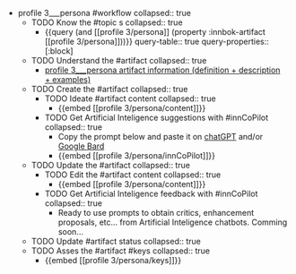 
- profile 3___persona #workflow
   collapsed:: true
  - TODO Know the #topic s
    collapsed:: true
    - {{query (and [[profile 3/persona]] (property :innbok-artifact [[profile 3/persona]]))}}
      query-table:: true
      query-properties:: [:block]
  - TODO Understand the #artifact
    collapsed:: true
    - [profile 3___persona artifact information (definition + description + examples)](https://go.innbok.com/#/page/innBoK%2Fprofile-%28id%29%2Fpersona%2Finfo)
  - TODO Create the #artifact
     collapsed:: true
    - TODO Ideate #artifact content
      collapsed:: true
      - {{embed [[profile 3/persona/content]]}}
    - TODO Get Artificial Inteligence suggestions with #innCoPilot
      collapsed:: true
      - Copy the prompt below and paste it on [chatGPT](https://chat.openai.com) and/or [Google Bard](https://bard.google.com/chat)
      - {{embed [[profile 3/persona/innCoPilot]]}}
  - TODO Update the #artifact
    collapsed:: true
    - TODO Edit the #artifact content
     collapsed:: true
      - {{embed [[profile 3/persona/content]]}}
    - TODO Get Artificial Inteligence feedback with #innCoPilot
      collapsed:: true
      - Ready to use prompts to obtain critics, enhancement proposals, etc... from Artificial Inteligence chatbots. Comming soon...
  - TODO Update #artifact status
    collapsed:: true
  - TODO Asses the #artifact #keys
    collapsed:: true
    - {{embed [[profile 3/persona/keys]]}}



